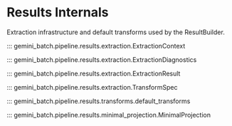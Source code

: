 # Results Internals

Extraction infrastructure and default transforms used by the ResultBuilder.

::: gemini_batch.pipeline.results.extraction.ExtractionContext

::: gemini_batch.pipeline.results.extraction.ExtractionDiagnostics

::: gemini_batch.pipeline.results.extraction.ExtractionResult

::: gemini_batch.pipeline.results.extraction.TransformSpec

::: gemini_batch.pipeline.results.transforms.default_transforms

::: gemini_batch.pipeline.results.minimal_projection.MinimalProjection

